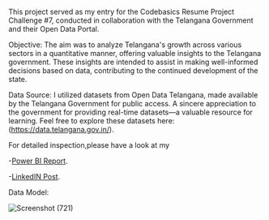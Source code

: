 This project served as my entry for the Codebasics Resume Project Challenge #7, conducted in collaboration with the Telangana Government and their Open Data Portal.

Objective: The aim was to analyze Telangana's growth across various sectors in a quantitative manner, offering valuable insights to the Telangana government. These insights are intended to assist in making well-informed decisions based on data, contributing to the continued development of the state.

Data Source: I utilized datasets from Open Data Telangana, made available by the Telangana Government for public access. A sincere appreciation to the government for providing real-time datasets—a valuable resource for learning. Feel free to explore these datasets here: (https://data.telangana.gov.in/).

For detailed inspection,please have a look at my

-[Power BI Report](https://app.powerbi.com/view?r=eyJrIjoiZTNkY2U5OWUtMzFmZS00ODFiLWE2ZTEtM2VkNWUyZmI5MTNkIiwidCI6IjRmNmU2NDBmLTI5ZDktNGNkYS04YjFkLTY4NWM1OGEwZGEzMiJ9).

-[LinkedIN Post](https://www.linkedin.com/posts/souravpattanayak96_codebasicsresumeprojectchallenge-dataanalysis-activity-7137081481096482816-e5JX?utm_source=share&utm_medium=member_desktop).


Data Model:


![Screenshot (721)](https://github.com/Sourav-Pattanayak/Telengana-Growth-Analysis-A-Power-BI-Case-Study/assets/124489158/a6160543-0fee-4888-9d1a-85c4b9d1e908)
